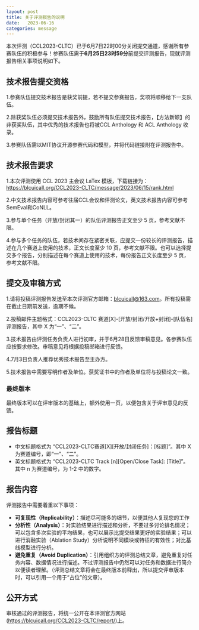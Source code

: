 ```yaml
---
layout: post
title: 关于评测报告的说明
date:   2023-06-16
categories: message
---
```


本次评测（CCL2023-CLTC）已于6月7日22时00分关闭提交通道，感谢所有参赛队伍的积极参与！参赛队伍需于**6月25日23时59分**前提交评测报告，现就评测报告相关事项说明如下。


## 技术报告提交资格

1.参赛队伍提交技术报告是获奖前提，若不提交参赛报告，奖项将顺移给下一支队伍。

2.除获奖队伍必须提交技术报告外，鼓励所有队伍提交技术报告，【方法新颖】的非获奖队伍，其中优秀的技术报告也将被CCL Anthology 和 ACL Anthology 收录。

3.参赛队伍需以MIT协议开源参赛代码和模型，并将代码链接附在评测报告中。



## 技术报告要求

1.本次评测使用 CCL 2023 主会议 LaTex 模板，下载链接为：https://blcuicall.org/CCL2023-CLTC/message/2023/06/15/rank.html

2.中文技术报告内容可参考往届CCL会议和评测论文，英文技术报告内容可参考SemEval和CoNLL。

3.参与单个任务（开放/封闭其一）的队伍评测报告正文至少 5 页，参考文献不限。

4.参与多个任务的队伍，若技术间存在紧密关联，应提交一份较长的评测报告，描述在几个赛道上使用的技术，正文长度至少 10 页，参考文献不限。也可以选择提交多个报告，分别描述在每个赛道上使用的技术，每份报告正文长度至少 5 页，参考文献不限。

## 提交及审稿方式

1.请将投稿评测报告发送至本次评测官方邮箱：[blcuicall@163.com](mailto:blcuicall@163.com)。所有投稿需在截止日期前发送，逾期不候。

2.投稿邮件主题格式：CCL2023-CLTC 赛道[X]-[开放/封闭/开放+封闭]-[队伍名]评测报告，其中 X 为“一”、“二”。

3.技术报告由评测任务负责人进行初审，并于6月28日反馈审稿意见。各参赛队伍应按要求修改。审稿意见将根据投稿邮箱进行反馈。

4.7月3日负责人推荐优秀技术报告至主办方。

5.技术报告中需要写明作者及单位。获奖证书中的作者及单位将与投稿论文一致。


### 最终版本

最终版本可以在评审版本的基础上，额外使用一页，以便包含关于评审意见的反馈。

## 报告标题

- 中文标题格式为 “CCL2023-CLTC赛道[X][开放/封闭任务]：[标题]”。其中 X 为赛道编号，即“一”、“二”。
- 英文标题格式为 “CCL2023-CLTC Track [n][Open/Close Task]: [Title]”。其中 n 为赛道编号，为 1-2 中的数字。

## 报告内容

评测报告中需要着重以下事项：

- **可复现性（Replicability）**：描述尽可能多的细节，以便其他人复现您的工作
- **分析性（Analysis）**：对实验结果进行描述和分析，不要过多讨论排名情况；可以包含多次实验的平均结果，也可以展示比提交结果更好的实验结果；可以进行消融实验（Ablation Study）分析说明不同模块或特征的有效性；对比基线模型进行分析。
- **避免重复（Avoid Duplication）**：引用组织方的评测总结文章，避免重复对任务内容、数据情况进行描述。不过评测报告中仍然可以对任务和数据进行简介以便读者理解。（评测总结文章将会在最终版本前释出，所以提交评审版本时，可以引用一个用于“占位”的文章）。

## 公开方式

审核通过的评测报告，将统一公开在本评测官方网站 (https://blcuicall.org/CCL2023-CLTC/report/)上。